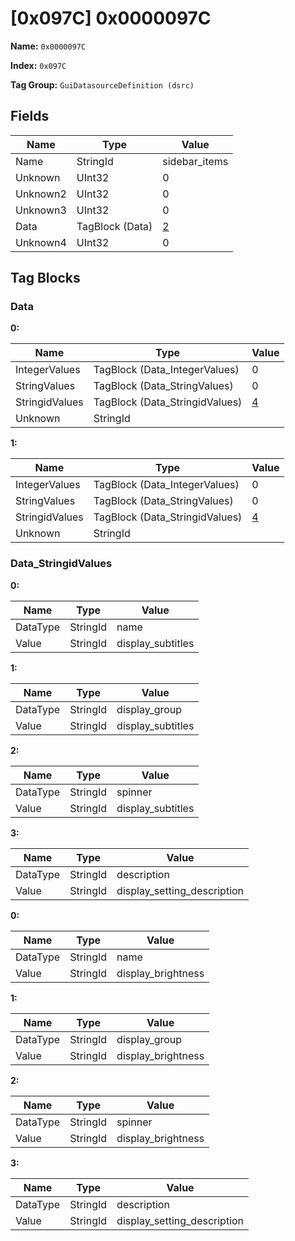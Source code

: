 # [0x097C] 0x0000097C

**Name:** ```0x0000097C```

**Index:** ```0x097C```

**Tag Group:** ```GuiDatasourceDefinition (dsrc)```

## Fields

Name	| Type	| Value
---	|---	|---	|
Name	|StringId	|sidebar_items
Unknown	|UInt32	|0
Unknown2	|UInt32	|0
Unknown3	|UInt32	|0
Data	|TagBlock (Data)	|[2](#data)
Unknown4	|UInt32	|0


## Tag Blocks

### Data

**0:**

Name	| Type	| Value
---	|---	|---	|
IntegerValues	|TagBlock (Data_IntegerValues)	|0
StringValues	|TagBlock (Data_StringValues)	|0
StringidValues	|TagBlock (Data_StringidValues)	|[4](#data_stringidvalues)
Unknown	|StringId	|


**1:**

Name	| Type	| Value
---	|---	|---	|
IntegerValues	|TagBlock (Data_IntegerValues)	|0
StringValues	|TagBlock (Data_StringValues)	|0
StringidValues	|TagBlock (Data_StringidValues)	|[4](#data_stringidvalues)
Unknown	|StringId	|


### Data_StringidValues

**0:**

Name	| Type	| Value
---	|---	|---	|
DataType	|StringId	|name
Value	|StringId	|display_subtitles


**1:**

Name	| Type	| Value
---	|---	|---	|
DataType	|StringId	|display_group
Value	|StringId	|display_subtitles


**2:**

Name	| Type	| Value
---	|---	|---	|
DataType	|StringId	|spinner
Value	|StringId	|display_subtitles


**3:**

Name	| Type	| Value
---	|---	|---	|
DataType	|StringId	|description
Value	|StringId	|display_setting_description


**0:**

Name	| Type	| Value
---	|---	|---	|
DataType	|StringId	|name
Value	|StringId	|display_brightness


**1:**

Name	| Type	| Value
---	|---	|---	|
DataType	|StringId	|display_group
Value	|StringId	|display_brightness


**2:**

Name	| Type	| Value
---	|---	|---	|
DataType	|StringId	|spinner
Value	|StringId	|display_brightness


**3:**

Name	| Type	| Value
---	|---	|---	|
DataType	|StringId	|description
Value	|StringId	|display_setting_description


